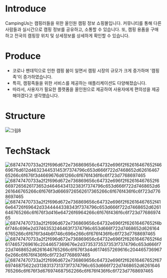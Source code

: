 # Introduce
CampingUs는 캠핑러들을 위한 올인원 캠핑 정보 쇼핑몰입니다. 커뮤니티를 통해 다른 사람들과 실시간으로 캠핑 정보를 공유하고, 소통할 수 있습니다. 또, 캠핑 용품을 구매하고 전국의 캠핑장 위치 및 상세정보를 상세하게 확인할 수 있습니다.

# Produce
* 코로나 팬데믹으로 인한 캠핑 붐이 일면서 캠핑 시장의 규모가 크게 증가하며 '캠핑족'이 증가하였습니다.
* 특히, 캠핑족들을 위한 서비스를 제공하는 애플리케이션도 다양해졌습니다.
* 따라서, 사용자가 필요한 플랫폼을 올인원으로 제공하여 사용자에게 편의성을 제공해야겠다고 생각했습니다.

# Structure
![그림8](https://github.com/YonjjinJang/FinalProject-ShoppingMallService-team2/assets/131962031/26195284-066d-4ef6-ad84-6e26e81a57f7)

# TechStack
![68747470733a2f2f696d672e736869656c64732e696f2f62616467652f4669676d612d4632344531453f7374796c653d666f722d7468652d6261646765266c6f676f3d4669676d61266c6f676f436f6c6f723d7768697465](https://github.com/YonjjinJang/FinalProject-ShoppingMallService-team2/assets/131962031/700fd023-9f66-4468-bbba-da079a7f5253) 
![68747470733a2f2f696d672e736869656c64732e696f2f62616467652f66697265626173652d4646434132383f7374796c653d666f722d7468652d6261646765266c6f676f3d6669726562617365266c6f676f436f6c6f723d7768697465](https://github.com/YonjjinJang/FinalProject-ShoppingMallService-team2/assets/131962031/f32354b7-9dba-4e98-9118-dbe0d323ab33)
![68747470733a2f2f696d672e736869656c64732e696f2f62616467652f416e64726f69642d3344444338343f7374796c653d666f722d7468652d6261646765266c6f676f3d416e64726f6964266c6f676f436f6c6f723d7768697465](https://github.com/YonjjinJang/FinalProject-ShoppingMallService-team2/assets/131962031/43d10629-c40f-4485-b9c4-bad98920a049)
![68747470733a2f2f696d672e736869656c64732e696f2f62616467652f4b6f746c696e2d3746353246463f7374796c653d666f722d7468652d6261646765266c6f676f3d4b6f746c696e266c6f676f436f6c6f723d7768697465](https://github.com/YonjjinJang/FinalProject-ShoppingMallService-team2/assets/131962031/2829f340-0cfe-456c-855e-0a4bce1340bc)
![68747470733a2f2f696d672e736869656c64732e696f2f62616467652f4d6174657269616c2044657369676e2d3735373537353f7374796c653d666f722d7468652d6261646765266c6f676f3d4d6174657269616c2044657369676e266c6f676f436f6c6f723d7768697465](https://github.com/YonjjinJang/FinalProject-ShoppingMallService-team2/assets/131962031/a4f5b41d-3988-4a19-89aa-26440d9cc193)
![68747470733a2f2f696d672e736869656c64732e696f2f62616467652f6769746875622d3138313731373f7374796c653d666f722d7468652d6261646765266c6f676f3d676974687562266c6f676f436f6c6f723d7768697465](https://github.com/YonjjinJang/FinalProject-ShoppingMallService-team2/assets/131962031/026d58a9-aa58-4628-8948-5e7d81d1ef53)
